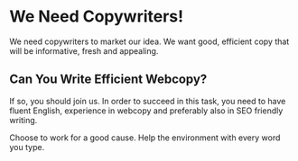 # We Need Copywriters! #

We need copywriters to market our idea. We want good, efficient copy that will be informative, fresh and appealing.

## Can You Write Efficient Webcopy? ##

If so, you should join us. In order to succeed in this task, you need to have fluent English, experience in webcopy and preferably also in SEO friendly writing.

Choose to work for a good cause. Help the environment with every word you type.